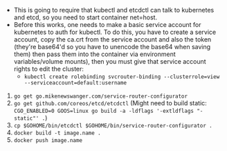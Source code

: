 - This is going to require that kubectl and etcdctl can talk to kubernetes and etcd, so you need to start container net=host.
- Before this works, one needs to make a basic service account for kubernetes to auth for kubectl.  To do this, you have to create a service account, copy the ca.crt from the service account and also the token (they're base64'd so you have to unencode the base64 when saving them) then pass them into the container via environment variables/volume mounts), then you must give that service account rights to edit the cluster:
  - `kubectl create rolebinding svcrouter-binding --clusterrole=view --serviceaccount=default:username`


1. `go get go.mikenewswanger.com/service-router-configurator`
2. `go get github.com/coreos/etcd/etcdctl` (Might need to build static: `CGO_ENABLED=0 GOOS=linux go build -a -ldflags '-extldflags "-static"' .`)
3. `cp $GOHOME/bin/etcdctl $GOHOME/bin/service-router-configurator .`
4. `docker build -t image.name .`
5. `docker push image.name`
